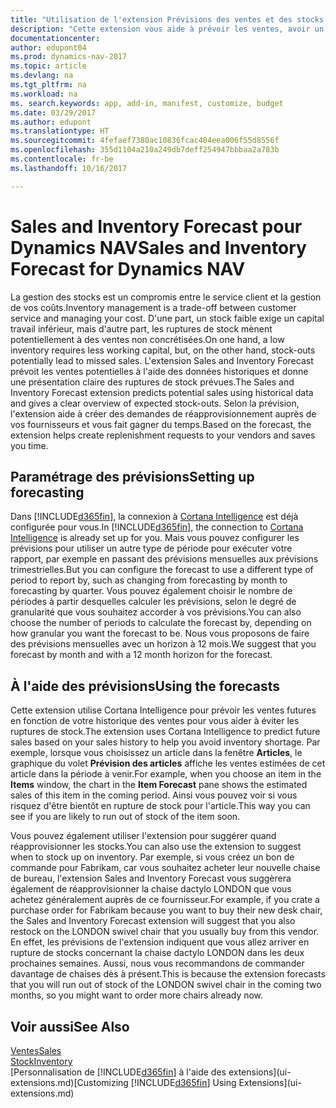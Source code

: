 ```yaml
---
title: "Utilisation de l'extension Prévisions des ventes et des stocks pour gérer le stock"
description: "Cette extension vous aide à prévoir les ventes, avoir un aperçu clair des ruptures de stock prévues, et même de vous aider à créer des demandes de réapprovisionnement aux fournisseurs."
documentationcenter: 
author: edupont04
ms.prod: dynamics-nav-2017
ms.topic: article
ms.devlang: na
ms.tgt_pltfrm: na
ms.workload: na
ms. search.keywords: app, add-in, manifest, customize, budget
ms.date: 03/29/2017
ms.author: edupont
ms.translationtype: HT
ms.sourcegitcommit: 4fefaef7380ac10836fcac404eea006f55d8556f
ms.openlocfilehash: 355d1104a210a249db7deff254947bbbaa2a783b
ms.contentlocale: fr-be
ms.lasthandoff: 10/16/2017

---
```

# <a name="sales-and-inventory-forecast-for-dynamics-nav"></a><span data-ttu-id="15aea-103">Sales and Inventory Forecast pour Dynamics NAV</span><span class="sxs-lookup"><span data-stu-id="15aea-103">Sales and Inventory Forecast for Dynamics NAV</span></span>
<span data-ttu-id="15aea-104">La gestion des stocks est un compromis entre le service client et la gestion de vos coûts.</span><span class="sxs-lookup"><span data-stu-id="15aea-104">Inventory management is a trade-off between customer service and managing your cost.</span></span> <span data-ttu-id="15aea-105">D'une part, un stock faible exige un capital travail inférieur, mais d'autre part, les ruptures de stock mènent potentiellement à des ventes non concrétisées.</span><span class="sxs-lookup"><span data-stu-id="15aea-105">On one hand, a low inventory requires less working capital, but, on the other hand, stock-outs potentially lead to missed sales.</span></span> <span data-ttu-id="15aea-106">L'extension Sales and Inventory Forecast prévoit les ventes potentielles à l'aide des données historiques et donne une présentation claire des ruptures de stock prévues.</span><span class="sxs-lookup"><span data-stu-id="15aea-106">The Sales and Inventory Forecast extension predicts potential sales using historical data and gives a clear overview of expected stock-outs.</span></span> <span data-ttu-id="15aea-107">Selon la prévision, l'extension aide à créer des demandes de réapprovisionnement auprès de vos fournisseurs et vous fait gagner du temps.</span><span class="sxs-lookup"><span data-stu-id="15aea-107">Based on the forecast, the extension helps create replenishment requests to your vendors and saves you time.</span></span>  

## <a name="setting-up-forecasting"></a><span data-ttu-id="15aea-108">Paramétrage des prévisions</span><span class="sxs-lookup"><span data-stu-id="15aea-108">Setting up forecasting</span></span>
<span data-ttu-id="15aea-109">Dans [!INCLUDE[d365fin](includes/d365fin_md.md)], la connexion à [Cortana Intelligence](https://www.microsoft.com/en-us/cloud-platform/what-is-cortana-intelligence-suite) est déjà configurée pour vous.</span><span class="sxs-lookup"><span data-stu-id="15aea-109">In [!INCLUDE[d365fin](includes/d365fin_md.md)], the connection to [Cortana Intelligence](https://www.microsoft.com/en-us/cloud-platform/what-is-cortana-intelligence-suite) is already set up for you.</span></span> <span data-ttu-id="15aea-110">Mais vous pouvez configurer les prévisions pour utiliser un autre type de période pour exécuter votre rapport, par exemple en passant des prévisions mensuelles aux prévisions trimestrielles.</span><span class="sxs-lookup"><span data-stu-id="15aea-110">But you can configure the forecast to use a different type of period to report by, such as changing from forecasting by month to forecasting by quarter.</span></span> <span data-ttu-id="15aea-111">Vous pouvez également choisir le nombre de périodes à partir desquelles calculer les prévisions, selon le degré de granularité que vous souhaitez accorder à vos prévisions.</span><span class="sxs-lookup"><span data-stu-id="15aea-111">You can also choose the number of periods to calculate the forecast by, depending on how granular you want the forecast to be.</span></span> <span data-ttu-id="15aea-112">Nous vous proposons de faire des prévisions mensuelles avec un horizon à 12 mois.</span><span class="sxs-lookup"><span data-stu-id="15aea-112">We suggest that you forecast by month and with a 12 month horizon for the forecast.</span></span>  

## <a name="using-the-forecasts"></a><span data-ttu-id="15aea-113">À l'aide des prévisions</span><span class="sxs-lookup"><span data-stu-id="15aea-113">Using the forecasts</span></span>
<span data-ttu-id="15aea-114">Cette extension utilise Cortana Intelligence pour prévoir les ventes futures en fonction de votre historique des ventes pour vous aider à éviter les ruptures de stock.</span><span class="sxs-lookup"><span data-stu-id="15aea-114">The extension uses Cortana Intelligence to predict future sales based on your sales history to help you avoid inventory shortage.</span></span> <span data-ttu-id="15aea-115">Par exemple, lorsque vous choisissez un article dans la fenêtre **Articles**, le graphique du volet **Prévision des articles** affiche les ventes estimées de cet article dans la période à venir.</span><span class="sxs-lookup"><span data-stu-id="15aea-115">For example, when you choose an item in the **Items** window, the chart in the **Item Forecast** pane shows the estimated sales of this item in the coming period.</span></span> <span data-ttu-id="15aea-116">Ainsi vous pouvez voir si vous risquez d'être bientôt en rupture de stock pour l'article.</span><span class="sxs-lookup"><span data-stu-id="15aea-116">This way you can see if you are likely to run out of stock of the item soon.</span></span>  

<span data-ttu-id="15aea-117">Vous pouvez également utiliser l'extension pour suggérer quand réapprovisionner les stocks.</span><span class="sxs-lookup"><span data-stu-id="15aea-117">You can also use the extension to suggest when to stock up on inventory.</span></span> <span data-ttu-id="15aea-118">Par exemple, si vous créez un bon de commande pour Fabrikam, car vous souhaitez acheter leur nouvelle chaise de bureau, l'extension Sales and Inventory Forecast vous suggèrera également de réapprovisionner la chaise dactylo LONDON que vous achetez généralement auprès de ce fournisseur.</span><span class="sxs-lookup"><span data-stu-id="15aea-118">For example, if you crate a purchase order for Fabrikam because you want to buy their new desk chair, the Sales and Inventory Forecast extension will suggest that you also restock on the LONDON swivel chair that you usually buy from this vendor.</span></span> <span data-ttu-id="15aea-119">En effet, les prévisions de l'extension indiquent que vous allez arriver en rupture de stocks concernant la chaise dactylo LONDON dans les deux prochaines semaines. Aussi, nous vous recommandons de commander davantage de chaises dès à présent.</span><span class="sxs-lookup"><span data-stu-id="15aea-119">This is because the extension forecasts that you will run out of stock of the LONDON swivel chair in the coming two months, so you might want to order more chairs already now.</span></span>  

## <a name="see-also"></a><span data-ttu-id="15aea-120">Voir aussi</span><span class="sxs-lookup"><span data-stu-id="15aea-120">See Also</span></span>
[<span data-ttu-id="15aea-121">Ventes</span><span class="sxs-lookup"><span data-stu-id="15aea-121">Sales</span></span>](sales-manage-sales.md)  
[<span data-ttu-id="15aea-122">Stock</span><span class="sxs-lookup"><span data-stu-id="15aea-122">Inventory</span></span>](inventory-manage-inventory.md)  
<span data-ttu-id="15aea-123">[Personnalisation de [!INCLUDE[d365fin](includes/d365fin_md.md)] à l'aide des extensions](ui-extensions.md)</span><span class="sxs-lookup"><span data-stu-id="15aea-123">[Customizing [!INCLUDE[d365fin](includes/d365fin_md.md)] Using Extensions](ui-extensions.md)</span></span>  

